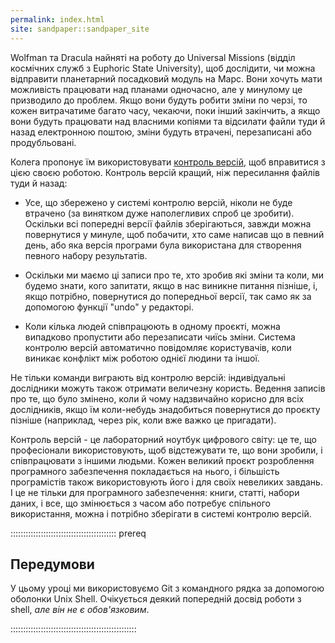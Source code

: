 ```yaml
---
permalink: index.html
site: sandpaper::sandpaper_site
---
```


Wolfman та Dracula найняті на роботу до Universal Missions (відділ космічних служб з Euphoric State University), щоб дослідити, чи можна відправити планетарний посадковий модуль на Марс.  Вони хочуть мати можливість працювати над планами одночасно, але у минулому це призводило до проблем.  Якщо вони будуть робити зміни по черзі, то кожен витрачатиме багато часу, чекаючи, поки інший закінчить, а якщо вони будуть працювати над власними копіями та відсилати файли туди й назад електронною поштою, зміни будуть втрачені, перезаписані або продубльовані.

Колега пропонує їм використовувати [контроль версій](learners/reference.md#version-control), щоб вправитися з цією своєю роботою. Контроль версій кращий, ніж пересилання файлів туди й назад:

- Усе, що збережено у системі контролю версій, ніколи не буде втрачено (за винятком дуже наполегливих спроб це зробити). Оскільки всі попередні версії файлів зберігаються, завжди можна повернутися у минуле, щоб побачити, хто саме написав що в певний день, або яка версія програми була використана для створення певного набору результатів.

- Оскільки ми маємо ці записи про те, хто зробив які зміни та коли, ми будемо знати, кого запитати, якщо в нас виникне питання пізніше, і, якщо потрібно, повернутися до попередньої версії, так само як за допомогою функції "undo" у редакторі.

- Коли кілька людей співпрацюють в одному проєкті, можна випадково пропустити або перезаписати чиїсь зміни. Система контролю версій автоматично повідомляє користувачів, коли виникає конфлікт між роботою однієї людини та іншої.

Не тільки команди виграють від контролю версій: індивідуальні дослідники можуть також отримати величезну користь.  Ведення записів про те, що було змінено, коли й чому надзвичайно корисно для всіх дослідників, якщо їм коли-небудь знадобиться повернутися до проєкту пізніше (наприклад, через рік, коли вже важко це пригадати).

Контроль версій - це лабораторний ноутбук цифрового світу: це те, що професіонали використовують, щоб відстежувати те, що вони зробили, і співпрацювати з іншими людьми.  Кожен великий проєкт розроблення програмного забезпечення покладається на нього, і більшість програмістів також використовують його і для своїх невеликих завдань.  І це не тільки для програмного забезпечення: книги, статті, набори даних, і все, що змінюється з часом або потребує спільного використання, можна і потрібно зберігати в системі контролю версій.

::::::::::::::::::::::::::::::::::::::::::  prereq

## Передумови

У цьому уроці ми використовуємо Git з командного рядка за допомогою оболонки Unix Shell.
Очікується деякий попередній досвід роботи з shell, _але він не є обов'язковим_.

::::::::::::::::::::::::::::::::::::::::::::::::::

